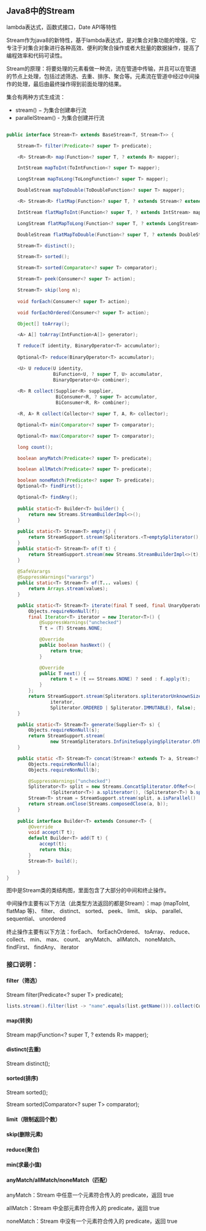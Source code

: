 ## Java8中的Stream

lambda表达式，函数式接口，Date API等特性

Stream作为java8的新特性，基于lambda表达式，是对集合对象功能的增强，它专注于对集合对象进行各种高效、便利的聚合操作或者大批量的数据操作，提高了编程效率和代码可读性。

Stream的原理：将要处理的元素看做一种流，流在管道中传输，并且可以在管道的节点上处理，包括过滤筛选、去重、排序、聚合等。元素流在管道中经过中间操作的处理，最后由最终操作得到前面处理的结果。

集合有两种方式生成流：

- stream() − 为集合创建串行流
- parallelStream() - 为集合创建并行流

```java

public interface Stream<T> extends BaseStream<T, Stream<T>> {

    Stream<T> filter(Predicate<? super T> predicate);

    <R> Stream<R> map(Function<? super T, ? extends R> mapper);

    IntStream mapToInt(ToIntFunction<? super T> mapper);

    LongStream mapToLong(ToLongFunction<? super T> mapper);

    DoubleStream mapToDouble(ToDoubleFunction<? super T> mapper);

    <R> Stream<R> flatMap(Function<? super T, ? extends Stream<? extends R>> mapper);

    IntStream flatMapToInt(Function<? super T, ? extends IntStream> mapper);

    LongStream flatMapToLong(Function<? super T, ? extends LongStream> mapper);

    DoubleStream flatMapToDouble(Function<? super T, ? extends DoubleStream> mapper);

    Stream<T> distinct();

    Stream<T> sorted();

    Stream<T> sorted(Comparator<? super T> comparator);

    Stream<T> peek(Consumer<? super T> action);

    Stream<T> skip(long n);
    
    void forEach(Consumer<? super T> action);

    void forEachOrdered(Consumer<? super T> action);

    Object[] toArray();

    <A> A[] toArray(IntFunction<A[]> generator);

    T reduce(T identity, BinaryOperator<T> accumulator);
    
    Optional<T> reduce(BinaryOperator<T> accumulator);

    <U> U reduce(U identity,
                 BiFunction<U, ? super T, U> accumulator,
                 BinaryOperator<U> combiner);
    
    <R> R collect(Supplier<R> supplier,
                  BiConsumer<R, ? super T> accumulator,
                  BiConsumer<R, R> combiner);

    <R, A> R collect(Collector<? super T, A, R> collector);

    Optional<T> min(Comparator<? super T> comparator);

    Optional<T> max(Comparator<? super T> comparator);

    long count();

    boolean anyMatch(Predicate<? super T> predicate);

    boolean allMatch(Predicate<? super T> predicate);

    boolean noneMatch(Predicate<? super T> predicate);
    Optional<T> findFirst();

    Optional<T> findAny();
    
    public static<T> Builder<T> builder() {
        return new Streams.StreamBuilderImpl<>();
    }
    
    public static<T> Stream<T> empty() {
        return StreamSupport.stream(Spliterators.<T>emptySpliterator(), false);
    }
    public static<T> Stream<T> of(T t) {
        return StreamSupport.stream(new Streams.StreamBuilderImpl<>(t), false);
    }
    
    @SafeVarargs
    @SuppressWarnings("varargs") 
    public static<T> Stream<T> of(T... values) {
        return Arrays.stream(values);
    }

    public static<T> Stream<T> iterate(final T seed, final UnaryOperator<T> f) {
        Objects.requireNonNull(f);
        final Iterator<T> iterator = new Iterator<T>() {
            @SuppressWarnings("unchecked")
            T t = (T) Streams.NONE;

            @Override
            public boolean hasNext() {
                return true;
            }

            @Override
            public T next() {
                return t = (t == Streams.NONE) ? seed : f.apply(t);
            }
        };
        return StreamSupport.stream(Spliterators.spliteratorUnknownSize(
                iterator,
                Spliterator.ORDERED | Spliterator.IMMUTABLE), false);
    }

    public static<T> Stream<T> generate(Supplier<T> s) {
        Objects.requireNonNull(s);
        return StreamSupport.stream(
                new StreamSpliterators.InfiniteSupplyingSpliterator.OfRef<>(Long.MAX_VALUE, s), false);
    }

    public static <T> Stream<T> concat(Stream<? extends T> a, Stream<? extends T> b) {
        Objects.requireNonNull(a);
        Objects.requireNonNull(b);

        @SuppressWarnings("unchecked")
        Spliterator<T> split = new Streams.ConcatSpliterator.OfRef<>(
                (Spliterator<T>) a.spliterator(), (Spliterator<T>) b.spliterator());
        Stream<T> stream = StreamSupport.stream(split, a.isParallel() || b.isParallel());
        return stream.onClose(Streams.composedClose(a, b));
    }
    
    public interface Builder<T> extends Consumer<T> {
        @Override
        void accept(T t);
        default Builder<T> add(T t) {
            accept(t);
            return this;
        }
        Stream<T> build();

    }
}

```



图中是Stream类的类结构图，里面包含了大部分的中间和终止操作。

中间操作主要有以下方法（此类型方法返回的都是Stream）：map (mapToInt, flatMap 等)、 filter、 distinct、 sorted、 peek、 limit、 skip、 parallel、 sequential、 unordered

终止操作主要有以下方法：forEach、 forEachOrdered、 toArray、 reduce、 collect、 min、 max、 count、 anyMatch、 allMatch、 noneMatch、 findFirst、 findAny、 iterator

### 接口说明：

#### filter（筛选）

Stream<T> filter(Predicate<? super T> predicate);

```java
lists.stream().filter(list -> "name".equals(list.getName())).collect(Collectors.toList())
```

#### map(转换)

<R> Stream<R> map(Function<? super T, ? extends R> mapper);



#### distinct(去重)

Stream<T> distinct();



#### sorted(排序)

Stream<T> sorted();

Stream<T> sorted(Comparator<? super T> comparator);



#### limit（限制返回个数）



#### skip(删除元素)



#### reduce(聚合)



#### min(求最小值)



#### anyMatch/allMatch/noneMatch（匹配）

anyMatch：Stream 中任意一个元素符合传入的 predicate，返回 true

allMatch：Stream 中全部元素符合传入的 predicate，返回 true

noneMatch：Stream 中没有一个元素符合传入的 predicate，返回 true